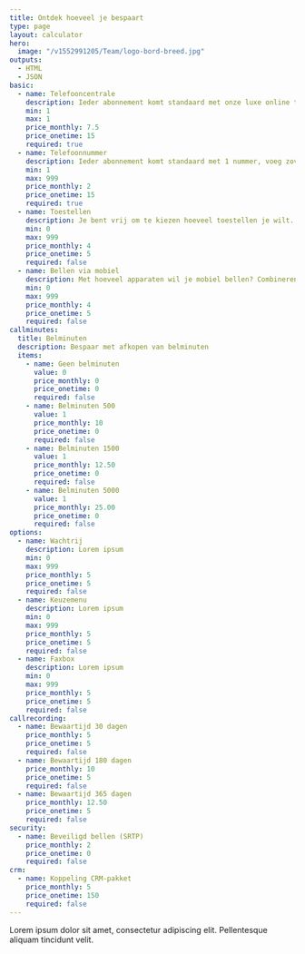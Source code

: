 ```yaml
---
title: Ontdek hoeveel je bespaart
type: page
layout: calculator
hero:
  image: "/v1552991205/Team/logo-bord-breed.jpg"
outputs:
  - HTML
  - JSON
basic:
  - name: Telefooncentrale
    description: Ieder abonnement komt standaard met onze luxe online telefooncentrale
    min: 1
    max: 1
    price_monthly: 7.5
    price_onetime: 15
    required: true
  - name: Telefoonnummer
    description: Ieder abonnement komt standaard met 1 nummer, voeg zoveel extra numers toe als je wilt.
    min: 1
    max: 999
    price_monthly: 2
    price_onetime: 15
    required: true
  - name: Toestellen
    description: Je bent vrij om te kiezen hoeveel toestellen je wilt. Liever enkel via mobiel bellen? Geen probleem.
    min: 0
    max: 999
    price_monthly: 4
    price_onetime: 5
    required: false
  - name: Bellen via mobiel
    description: Met hoeveel apparaten wil je mobiel bellen? Combineren met vaste toestellen is ook mogelijk.
    min: 0
    max: 999
    price_monthly: 4
    price_onetime: 5
    required: false
callminutes:
  title: Belminuten
  description: Bespaar met afkopen van belminuten
  items:
    - name: Geen belminuten
      value: 0
      price_monthly: 0
      price_onetime: 0
      required: false
    - name: Belminuten 500
      value: 1
      price_monthly: 10
      price_onetime: 0
      required: false
    - name: Belminuten 1500
      value: 1
      price_monthly: 12.50
      price_onetime: 0
      required: false
    - name: Belminuten 5000
      value: 1
      price_monthly: 25.00
      price_onetime: 0
      required: false
options:
  - name: Wachtrij
    description: Lorem ipsum
    min: 0
    max: 999
    price_monthly: 5
    price_onetime: 5
    required: false
  - name: Keuzemenu
    description: Lorem ipsum
    min: 0
    max: 999
    price_monthly: 5
    price_onetime: 5
    required: false
  - name: Faxbox
    description: Lorem ipsum
    min: 0
    max: 999
    price_monthly: 5
    price_onetime: 5
    required: false
callrecording:
  - name: Bewaartijd 30 dagen
    price_monthly: 5
    price_onetime: 5
    required: false
  - name: Bewaartijd 180 dagen
    price_monthly: 10
    price_onetime: 5
    required: false
  - name: Bewaartijd 365 dagen
    price_monthly: 12.50
    price_onetime: 5
    required: false
security:
  - name: Beveiligd bellen (SRTP)
    price_monthly: 2
    price_onetime: 0
    required: false
crm:
  - name: Koppeling CRM-pakket
    price_monthly: 5
    price_onetime: 150
    required: false
---
```


Lorem ipsum dolor sit amet, consectetur adipiscing elit. Pellentesque aliquam tincidunt velit.
